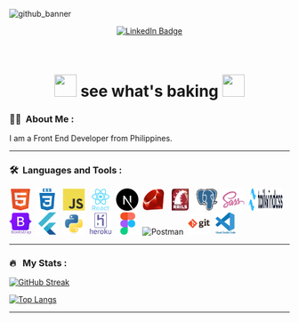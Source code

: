 ![github_banner](https://res.cloudinary.com/dbegssigw/image/upload/v1665718318/Gray_and_White_Minimalist_Linked_in_Banner_2_zvsl5i.png)

<p align="center">
<a href="https://www.linkedin.com/in/jiannegabriel"><img src="https://img.shields.io/badge/LinkedIn-blue?style=for-the-badge&logo=linkedin&logoColor=white" alt="LinkedIn Badge"></a>
</p>
<p align="center"><img src="https://komarev.com/ghpvc/?username=berrycakes&style=flat-square&color=blue" alt=""></p>

<h1 align="center"> 
  <img src="https://camo.githubusercontent.com/be1f15eba3a96f3e2ab17972158c1be174b47410e13d8c80da4e3de1fa3c7389/68747470733a2f2f6d656469612e67697068792e636f6d2f6d656469612f457a526c6a56373954306764612f67697068792e676966" data-canonical-src="https://media.giphy.com/media/EzRljV79T0gda/giphy.gif" width="40" height="40"> 
  see what's baking
  <img src="https://camo.githubusercontent.com/be1f15eba3a96f3e2ab17972158c1be174b47410e13d8c80da4e3de1fa3c7389/68747470733a2f2f6d656469612e67697068792e636f6d2f6d656469612f457a526c6a56373954306764612f67697068792e676966" data-canonical-src="https://media.giphy.com/media/EzRljV79T0gda/giphy.gif" width="40" height="40"> 
</h1>

### 👩‍💻 &nbsp;About Me :

I am a Front End Developer from Philippines.

---

### 🛠 &nbsp;Languages and Tools :

<p>


<img src="https://github.com/devicons/devicon/blob/master/icons/html5/html5-original.svg" title="HTML5" alt="HTML" width="40" height="40"/>&nbsp;
<img src="https://github.com/devicons/devicon/blob/master/icons/css3/css3-plain-wordmark.svg"  title="CSS3" alt="CSS" width="40" height="40"/>&nbsp;
<img src="https://github.com/devicons/devicon/blob/master/icons/javascript/javascript-original.svg" title="JavaScript" alt="JavaScript" width="40" height="40"/>&nbsp;
<img src="https://github.com/devicons/devicon/blob/master/icons/react/react-original-wordmark.svg" title="React" alt="React" width="40" height="40"/>&nbsp;
<img src="https://github.com/devicons/devicon/blob/master/icons/nextjs/nextjs-original.svg" title="NextJS" alt="NextJS" width="40" height="40"/>&nbsp;
<img src="https://github.com/devicons/devicon/blob/master/icons/ruby/ruby-original.svg" title="Ruby" alt="Ruby" width="40" height="40"/>&nbsp;
<img src="https://github.com/devicons/devicon/blob/master/icons/rails/rails-original-wordmark.svg" title="Rails" alt="Rails" width="40" height="40"/>&nbsp;
<img src="https://github.com/devicons/devicon/blob/master/icons/postgresql/postgresql-original.svg" title="Postgresql" alt="Postgresql" width="40" height="40"/>&nbsp;
<img src="https://github.com/devicons/devicon/blob/master/icons/sass/sass-original.svg" title="Sass" alt="Sass" width="40" height="40"/>&nbsp;
<img src="https://github.com/devicons/devicon/blob/master/icons/tailwindcss/tailwindcss-original-wordmark.svg" title="Tailwind" alt="Tailwind" width="60" height="40"/>&nbsp;
<img src="https://github.com/devicons/devicon/blob/master/icons/bootstrap/bootstrap-original-wordmark.svg" title="Bootstrap" alt="Bootstrap" width="40" height="40"/>&nbsp;
<img src="https://github.com/devicons/devicon/blob/master/icons/flutter/flutter-original.svg" title="Flutter" alt="Flutter" width="40" height="40"/>&nbsp;
<img src="https://github.com/devicons/devicon/blob/master/icons/python/python-original.svg" title="Python" alt="Python" width="40" height="40"/>&nbsp;
<img src="https://github.com/devicons/devicon/blob/master/icons/heroku/heroku-original-wordmark.svg" title="Heroku" alt="Heroku" width="40" height="40"/>&nbsp;
<img src="https://github.com/devicons/devicon/blob/master/icons/figma/figma-original.svg" title="Figma" alt="Figma" width="40" height="40"/>&nbsp;
<img src="https://www.vectorlogo.zone/logos/getpostman/getpostman-icon.svg" title="Postman"  alt="Postman" width="40" height="40"/>&nbsp;
<img src="https://github.com/devicons/devicon/blob/master/icons/git/git-original-wordmark.svg" title="Git" alt="Git" width="40" height="40"/>&nbsp;
<img src="https://github.com/devicons/devicon/blob/master/icons/vscode/vscode-original-wordmark.svg" title="VSCode" alt="VSCode" width="40" height="40"/>&nbsp;
</p>

---

### 🔥 &nbsp; My Stats :
[![GitHub Streak](http://github-readme-streak-stats.herokuapp.com?user=berrycakes&theme=dark&background=000000)](https://git.io/streak-stats)

[![Top Langs](https://github-readme-stats.vercel.app/api/top-langs/?username=berrycakes&layout=compact&theme=vision-friendly-dark)](https://github.com/anuraghazra/github-readme-stats)

---


